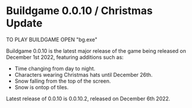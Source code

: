 # Buildgame 0.0.10 / Christmas Update

TO PLAY BUILDGAME OPEN "bg.exe"

Buildgame 0.0.10 is the latest major release of the game being released on December 1st 2022, featuring additions such as:
- Time changing from day to night.
- Characters wearing Christmas hats until December 26th.
- Snow falling from the top of the screen.
- Snow is ontop of tiles.

Latest release of 0.0.10 is 0.0.10.2, released on December 6th 2022.
